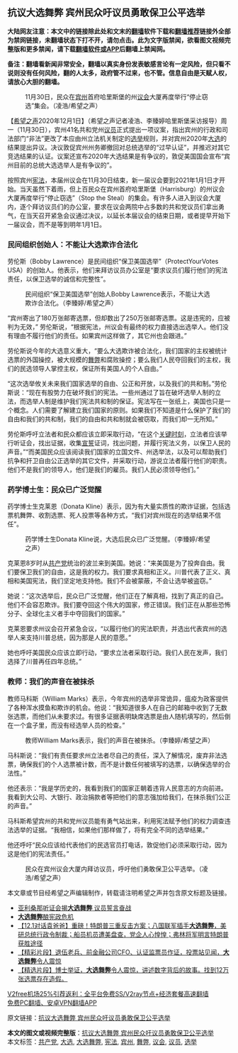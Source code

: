  <h2>抗议大选舞弊 宾州民众吁议员勇敢保卫公平选举</h2> <p class="notice"><b>大陆网友注意：本文中的链接除此处和文末的<a href="https://github.com/bannedbook/fanqiang" >翻墙</a>软件下载和<a href="https://github.com/killgcd/justmysocks/blob/master/README.md">翻墙推荐</a>链接外全部为禁网链接，未翻墙状态下打不开，请勿点击。此为文字版禁闻，欲看图文视频完整版和更多禁闻，请下载<a href="https://github.com/bannedbook/fanqiang">翻墙软件或APP</a>后翻墙上禁闻网。</p><p>备注：翻墙看新闻非常安全，翻墙以真实身份发表敏感言论有一定风险，但只看不说则没有任何风险，翻的人太多，政府管不过来，也不管。信息自由是天赋人权，请放心大胆的翻墙。</b></p>  <div class="entry"> <figure><figcaption>11月30日，民众在<a href="https://www.bannedbook.org/bnews/tag/%E5%AE%BE%E5%B7%9E/" class="st_tag internal_tag" rel="tag" title="标签 宾州 下的日志">宾州</a>首府哈里斯堡的州<a href="https://www.bannedbook.org/bnews/tag/%E8%AE%AE%E4%BC%9A/" class="st_tag internal_tag" rel="tag" title="标签 议会 下的日志">议会</a>大厦再度举行“停止窃选”集会。（凌浩/希望之声）</figcaption></figure> <p>【<span class='wp_keywordlink_affiliate'><a href="https://www.soundofhope.org" title="希望之声" target="_blank">希望之声</a></span>2020年12月1日】（希望之声记者凌浩、李臻婷哈里斯堡采访报导）周一（11月30日），宾州41名共和党州<a href="https://www.bannedbook.org/bnews/tag/%e8%ae%ae%e5%91%98/" class="st_tag internal_tag" rel="tag" title="标签 议员 下的日志">议员</a>正式提出一项议案，指出宾州的行政和司法部门“非法”更改了本应由州立法机关制定的<a href="https://www.bannedbook.org/bnews/tag/%e9%80%89%e4%b8%be/" class="st_tag internal_tag" rel="tag" title="标签 选举 下的日志">选举</a>规则，并对宾州2020年<a href="https://www.bannedbook.org/bnews/tag/%e5%a4%a7%e9%80%89/" class="st_tag internal_tag" rel="tag" title="标签 大选 下的日志">大选</a>的结果提出异议。决议敦促宾州州务卿撤回对总统选举的“过早认证”，并推迟对其它竞选结果的认证。议案还宣布2020年大选结果是有争议的，敦促美国国会宣布“宾州目前的总统大选选举人是有争议的”。</p> <p>按照宾州<a href="https://www.bannedbook.org/bnews/tag/%e5%ae%aa%e6%b3%95/" class="st_tag internal_tag" rel="tag" title="标签 宪法 下的日志">宪法</a>，本届州议会在11月30日结束，新一届议会要到2021年1月1日才开始。当天虽然下着雨，但上百民众在宾州首府哈里斯堡（Harrisburg）的州议会大厦再度举行“停止窃选”（Stop the Steal）的集会。有许多人进入到议会大厦内，逐个拜访议员们的办公室，要求在议会两院中占多数的共和党议员们拿出勇气，在当天召开紧急会议通过决议，以延长本届议会的结束日期，或者提早开始下一届议会，而不是等到明年1月1日。</p> <h3>民间组织创始人：不能让大选欺诈合法化</h3> <p>劳伦斯（Bobby Lawrence）是民间组织“保卫美国选举”（ProtectYourVotes USA）的创始人。他表示，他们来拜访议员办公室是“要求议员们履行他们的宪法责任，以保卫选举的诚信和完整性”。</p> <figure><figcaption>民间组织“保卫美国选举”创始人Bobby Lawrence表示，不能让大选欺诈合法化。（李臻婷/希望之声）</figcaption></figure> <p>“宾州寄出了180万张邮寄选票，但却数出了250万张邮寄选票。这是违宪的，应被判为无效，” 劳伦斯说，“根据宪法，州议会有最终的权力直接选出选举人。他们没有理由不履行他们的责任。如果宾州这样做了，其它州也会跟进。”</p>  <p>劳伦斯说今年的大选意义重大，“要么大选欺诈被合法化，我们国家的主权被统计选票的外国操控，被大规模的<a href="https://www.bannedbook.org/bnews/tag/%E8%88%9E%E5%BC%8A/" class="st_tag internal_tag" rel="tag" title="标签 舞弊 下的日志">舞弊</a>和腐败操控；要么我们人民夺回我们的主权，我们的民选领导人掌控主权，保证所有美国人的个人自由。”</p> <p>“这次选举攸关未来我们国家选举的自由、公正和开放，以及我们的共和制。”劳伦斯说：“现在有股势力在破坏我们的宪法。一些州通过了旨在破坏选举人制的立法，而选举人制是维护我们宪法共和制的保证。宪法写在一张纸上，美国也只是一个概念。人们需要了解建立我们国家的原则。如果我们不知道是什么保护了我们的自由和我们的共和制，我们的自由和共和制就会被窃取，而我们却一无所知。”</p> <p>劳伦斯呼吁立法者和民众都应该立即采取行动，“在这个<span class='wp_keywordlink'><a href="https://www.bannedbook.org/forum2/topic151.html" title="关键时刻：李鹏日记" target="_blank">关键时刻</a></span>，立法者应该举行听证会，找出证据，收集<span class='wp_keywordlink'><a href="https://www.bannedbook.org/forum5/topic17.html" title="宣誓与预言" target="_blank">宣誓</a></span>证词，找出问题，并履行宪法义务，以保卫人民的声音。”“而美国民众应该阅读我们国家的立国文件、州选举法，以及可以帮助我们抗争和扞卫自由公正选举的其它文件，并采取行动，游说立法者履行他们的职责。他们不是我们的领导人，他们是我们的雇员。我们人民必须领导他们。”</p> <h3>药学博士生：民众已广泛觉醒</h3> <p>药学博士生克莱恩（Donata Kline）表示，因为有大量实质性的欺诈证据，包括选票机舞弊、收割选票、死人投票等各种方式，“我们对宾州现在的选举结果不信任”。</p>  <figure><figcaption>药学博士生Donata Kline说，大选后民众已广泛觉醒。（李臻婷/希望之声）</figcaption></figure> <p>克莱恩8岁时从<a href="https://www.bannedbook.org/bnews/tag/%e5%85%b1%e4%ba%a7%e5%85%9a/" class="st_tag internal_tag" rel="tag" title="标签 共产党 下的日志">共产党</a>统治的波兰来到美国。她说：“来美国是为了投奔自由。我们要保卫我们的自由，这是我的权力。我们要求真相和正义。川普代表了正义、真相和美国宪法，我们坚定地支持他。我们不会被蒙蔽，不会让选举被盗窃。”</p> <p>她说：“这次选举后，民众已广泛觉醒，他们正在了解真相，找到了真正的自己。他们不会容忍欺诈。我们要夺回这个伟大的国家，修正错误。我们正在从那些恐怖分子、全球化主义者手中夺回我们的国家。”</p> <p>克莱恩要求州议会召开紧急会议，“以履行他们的宪法职责，并选出代表宾州的选举人来支持川普总统，因为那是人民的意愿。”</p> <p>她也呼吁美国民众应该立即行动，“要求立法者采取行动。我们人民在发声，我们选择了川普再任四年总统。”</p>  <h3>教师：我们的声音在被抹杀</h3> <p>教师马科斯（William Marks）表示，今年宾州的选举非常诡异，瘟疫为政客提供了各种浑水摸鱼和欺诈的机会。他说：“我知道很多人在自己的邮箱中收到了无数张选票，而他们从未要求过。有很多证据表明缺席选票是由人随机填写的，然后倒在一个盒子里，而没有经选举人员的检查。”</p> <figure><figcaption>教师William Marks表示，我们的声音在被抹杀。（李臻婷/希望之声）</figcaption></figure> <p>马科斯说：“我们有责任要求州立法者尽自己的责任，深入了解情况，废弃非法选票，确保我们的个人选票被计数，而不是计数任何被填写的选票，以确保选举的合法性。”</p> <p>他还表示：“我是学历史的，我看到我们的国家正朝着违背人民意志的方向前进。我看到大公司、大银行、政治捐款者等把他们的意志强加给我们，在抹杀我们公正的声音。”</p> <p>马科斯希望宾州的共和党州议员能有勇气站出来，利用宪法赋予他们的权力调查违法选举的证据。“我相信，如果他们那样做了，将有完全不同的选举结果。”</p>  <p>他还呼吁“民众应该给代表他们的民选官员打电话，敦促他们必须采取行动，因为这是他们的宪法责任。”</p> <figure><figcaption>民众在宾州议会大厦内拜访议员，呼吁他们勇敢保卫公平选举。（凌浩/希望之声）</figcaption></figure> <p>本文章或节目经希望之声编辑制作，转载请注明希望之声并包含原文标题及链接。</p> <ul class='op-related-articles' title='相关阅读'> <li><a href='https://www.bannedbook.org/bnews/ssgc/20201201/1440335.html' target='_blank'>亚利桑那听证会揭<b>大选舞弊</b> 议员誓言奋战</a></li> <li><a href='https://www.bannedbook.org/bnews/bannedvideo/20201201/1440189.html' target='_blank'><b>大选舞弊</b>酿宪政危机</a></li> <li><a href='https://www.bannedbook.org/bnews/bannedvideo/20201201/1439979.html' target='_blank'>【12.1对话袁爸爸】重磅！特朗普三重反击方案；八国联军插手<b>大选舞弊</b>，美研总统行政令制裁；船员机员遭美盘查，党企人心惶惶；弗林将军明言特朗普获胜途径</a></li> <li><a href='https://www.bannedbook.org/bnews/bannedvideo/20201201/1439916.html' target='_blank'>【精彩片段】退伍老兵、前金融公司CFO、认证监票员作证，投票站见闻，<b>大选舞弊</b>令人震惊</a></li> <li><a href='https://www.bannedbook.org/bnews/bannedvideo/20201201/1439891.html' target='_blank'>【精选片段】博士举证，<b>大选舞弊</b>令人震惊，讲述数字背后的故事。找到12万张选票存在造假。</a></li> </ul> <p class="texttj"> <a href="https://www.bannedbook.org/forum23/topic22702.html" target="_blank">V2free机场25%引荐返利：全平台免费SS/V2ray节点+经济套餐高速翻墙</a><br/> <a href="https://github.com/bannedbook/fanqiang/wiki/%E7%A6%81%E9%97%BB%E7%BD%91%E5%AE%89%E5%8D%93%E7%BF%BB%E5%A2%99%E6%96%B0%E9%97%BBAPP" target="_blank">免费PC翻墙、安卓VPN翻墙APP</a></p><p>原文链接：<a class="src_link"  href="https://www.soundofhope.org/post/448972" target="_blank">抗议大选舞弊 宾州民众吁议员勇敢保卫公平选举</a></p><a name='sharetosocial'></a>       <div><b>本文的图文或视频完整版</b>：<a href='https://www.bannedbook.org/bnews/comments/20201202/1440444.html'>抗议大选舞弊 宾州民众吁议员勇敢保卫公平选举</a></div>  </div><!--END ENTRY--> <div class="postfooter"> <div>本文标签：<a href="https://www.bannedbook.org/bnews/tag/%e5%85%b1%e4%ba%a7%e5%85%9a/" rel="tag">共产党</a>, <a href="https://www.bannedbook.org/bnews/tag/%e5%a4%a7%e9%80%89/" rel="tag">大选</a>, <a href="https://www.bannedbook.org/bnews/tag/%E5%A4%A7%E9%80%89%E8%88%9E%E5%BC%8A/" rel="tag">大选舞弊</a>, <a href="https://www.bannedbook.org/bnews/tag/%e5%ae%aa%e6%b3%95/" rel="tag">宪法</a>, <a href="https://www.bannedbook.org/bnews/tag/%E5%AE%BE%E5%B7%9E/" rel="tag">宾州</a>, <a href="https://www.bannedbook.org/bnews/tag/%E8%88%9E%E5%BC%8A/" rel="tag">舞弊</a>, <a href="https://www.bannedbook.org/bnews/tag/%E8%AE%AE%E4%BC%9A/" rel="tag">议会</a>, <a href="https://www.bannedbook.org/bnews/tag/%e8%ae%ae%e5%91%98/" rel="tag">议员</a>, <a href="https://www.bannedbook.org/bnews/tag/%e9%80%89%e4%b8%be/" rel="tag">选举</a></div>  </div><!--END POSTFOOTER--> 